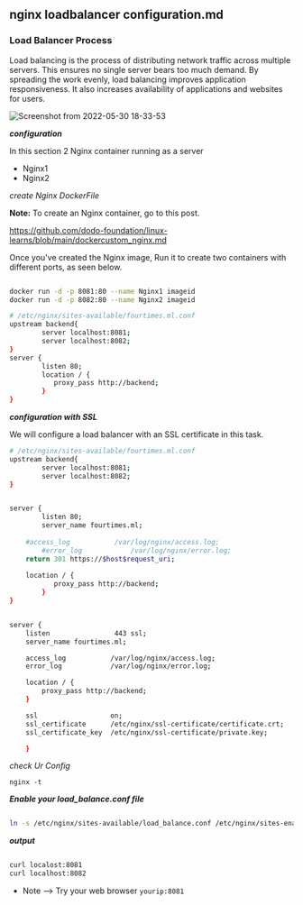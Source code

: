 ## nginx loadbalancer configuration.md


### Load Balancer Process


 Load balancing is the process of distributing network traffic across multiple servers. This ensures no single server bears too much demand. By spreading the work evenly, load balancing improves application responsiveness. It also increases availability of applications and websites for users.


![Screenshot from 2022-05-30 18-33-53](https://user-images.githubusercontent.com/102893121/170998449-9d31773c-6f59-414d-9db8-5a3c98340c67.png)

**_configuration_**

In this section 2 Nginx container running as a server
  * Nginx1
  * Nginx2

_create Nginx DockerFile_   

**Note:** To create an Nginx container, go to this post.


https://github.com/dodo-foundation/linux-learns/blob/main/dockercustom_nginx.md


Once you've created the Nginx image, Run it to create two containers with different ports, as seen below.

```bash

docker run -d -p 8081:80 --name Nginx1 imageid
docker run -d -p 8082:80 --name Nginx2 imageid

```


```bash
# /etc/nginx/sites-available/fourtimes.ml.conf
upstream backend{
        server localhost:8081;
        server localhost:8082;
}
server {
        listen 80;
        location / {
           proxy_pass http://backend;
        }
}
```

**_configuration with SSL_**

We will configure a load balancer with an SSL certificate in this task.


```bash
# /etc/nginx/sites-available/fourtimes.ml.conf
upstream backend{
        server localhost:8081;
        server localhost:8082;
}


server {
        listen 80;
        server_name fourtimes.ml;
        
	#access_log           /var/log/nginx/access.log;
        #error_log            /var/log/nginx/error.log;
	return 301 https://$host$request_uri;
        
	location / {
           proxy_pass http://backend;
        }
}


server {
    listen                443 ssl;
    server_name fourtimes.ml;

    access_log           /var/log/nginx/access.log;
    error_log            /var/log/nginx/error.log;

    location / {
	    proxy_pass http://backend;
    }

    ssl                  on;
    ssl_certificate      /etc/nginx/ssl-certificate/certificate.crt;
    ssl_certificate_key  /etc/nginx/ssl-certificate/private.key;

    }


```
_check Ur Config_

`nginx -t`


_**Enable your load_balance.conf file**_

```bash

ln -s /etc/nginx/sites-available/load_balance.conf /etc/nginx/sites-enabled/

```

_**output**_

```bash

curl localost:8081
curl localhost:8082

```

 * Note --> Try your web browser `yourip:8081`
